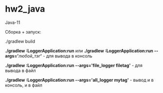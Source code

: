 # hw2_java

Java-11

Сборка + запуск:

./gradlew build

**./gradlew :LoggerApplication:run** или **./gradlew :LoggerApplication:run --args='**_любой_тэг_**'** - для вывода в консоль

**./gradlew :LoggerApplication:run --args='file_logger filetag'** - для вывода в файл

**./gradlew :LoggerApplication:run --args='all_logger mytag'** - вывод и в консоль, и в файл
